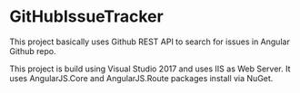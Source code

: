 # GitHubIssueTracker
This project basically uses Github REST API to search for issues in Angular Github repo. 

This project is build using Visual Studio 2017 and uses IIS as Web Server. It uses AngularJS.Core and AngularJS.Route packages install via NuGet.
